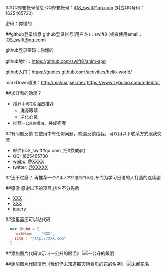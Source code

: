 ##QQ邮箱帐号信息
QQ邮箱帐号：iOS_swift@qq.com      (对应QQ号码：1625465730)

密码：你懂的

##github登录信息
github登录帐号(用户名)：swift8   (或者使用email：iOS_swift@qq.com)

github登录密码：你懂的

github地址：https://github.com/swift8/anim-app

github入门：https://guides.github.com/activities/hello-world/

markDown语法：http://mahua.jser.me/  https://www.zybuluo.com/mdeditor

##求好看的动漫？

* 推荐`未闻花名`强烈推荐
    *  洗涤眼睛
    *  净化心灵
* 推荐`一公升的眼泪`，哭成狗哦

##有问题反馈
在使用中有任何问题，欢迎反馈给我，可以用以下联系方式跟我交流

* 邮件(iOS_swift#qq.com, 把#换成@)
* QQ: 1625465730
* weibo: [@XXXX](http://weibo.com/XXXX)
* twitter: [@XXXXX](http://twitter.com/XXXXX)

##还不过瘾？
再推荐一个`日本人不知道的日本语`,专门为学习日语的人打造的连续剧

##感激
感谢以下的项目,排名不分先后

* [XXX](http://XXX.com/) 
* [XXX](http://XXX.org/)
* [jquery](http://jquery.com)

##这里面还可以贴代码

```javascript
  var ihubo = {
    nickName  : "XXX",
    site : "http://XXX.com"
  }
```
##添加图片代码演示《一公升的眼泪》
![一公升的眼泪](http://ww4.sinaimg.cn/large/ce98cd4cgw1esxvn1b1gfj20g40c3wfd.jpg)

##添加图片代码演示《我们仍未知道那天所看见的花的名字》
![未闻花名](http://ww4.sinaimg.cn/large/ce98cd4cgw1esjz7f6ljdj20zk14vqv6.jpg)


